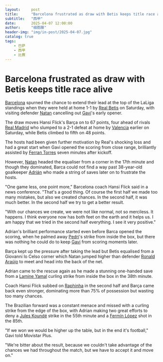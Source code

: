 ```yaml
---
layout:     post
title:      "Barcelona frustrated as draw with Betis keeps title race alive"
subtitle:   "西甲"
date:       2025-04-07 12:00:00
author:     "细胞膜"
header-img: "img/in-post/2025-04-07.jpg"
catalog: true
tags:
    - 巴萨
    - 西甲
    - 比赛
---
```


# Barcelona frustrated as draw with Betis keeps title race alive

[Barcelona](http://www.espn.com/soccer/team/_/id/83) spurned the chance to extend their lead at the top of the LaLiga standings when they were held at home 1-1 by [Real Betis](http://www.espn.com/soccer/team/_/id/244) on Saturday, with visiting defender [Natan](http://www.espn.com/soccer/player/_/id/301526/Natan) cancelling out [Gavi](http://www.espn.com/soccer/player/_/id/323702/Gavi)'s early opener.

The draw moves Hansi Flick's Barça on to 67 points, four ahead of rivals [Real Madrid](http://www.espn.com/soccer/team/_/id/86) who slumped to a 2-1 defeat at home by [Valencia](http://www.espn.com/soccer/team/_/id/94) earlier on Saturday, while Betis climbed to fifth on 48 points.

The hosts had been given further motivation by Real's shocking loss and had a great start when Gavi opened the scoring from close range, brilliantly assisted by [Ferran Torres](http://www.espn.com/soccer/player/_/id/265869/Ferran-Torres) seven minutes after kickoff.

However, [Natan](http://espn.com/soccer/player/_/id/301526/natan) headed the equaliser from a corner in the 17th minute and though they dominated, Barca could not find a way past 38-year-old goalkeeper [Adrián](http://espn.com/soccer/player/_/id/134230/adrian) who made a string of saves later on to frustrate the hosts.

"One game less, one point more," Barcelona coach Hansi Flick said in a news conference. "That's a good thing. Of course the first half we made too many mistakes, but also we created chances. In the second half, it was much better. In the second half we try to get a better result.

"With our chances we create, we were not like normal, not so merciless. It happens. I think everyone now has both feet on the earth and it helps us. I am happy that we tried in the second half everything. I see it very positive."

Adrian's brilliant performance started even before Barca opened the scoring, when he palmed away [Pedri](http://espn.com/soccer/player/_/id/250465/pedri)'s strike from inside the box, but there was nothing he could do to keep [Gavi](http://espn.com/soccer/player/_/id/323702/gavi) from scoring moments later.

Barça kept up the pressure after taking the lead but Betis equalised from a Giovanni lo Celso corner which Natan jumped higher than defender [Ronald Araújo](http://espn.com/soccer/player/_/id/270821/ronald-araujo) to meet and head into the back of the net.

Adrian came to the rescue again as he made a stunning one-handed save from a [Lamine Yamal](http://espn.com/soccer/player/_/id/362150/lamine-yamal) curling strike from inside the box in the 38th minute.

Coach Hansi Flick subbed on [Raphinha](http://espn.com/soccer/player/_/id/231050/raphinha) in the second half and Barça came back even stronger, dominating more than 75% of possession but wasting too many chances.

The Brazilian forward was a constant menace and missed with a curling strike from the edge of the box, with Adrian making two great efforts to deny a [Jules Koundé](http://espn.com/soccer/player/_/id/231692/jules-kounde) strike in the 55th minute and a [Fermín López](http://espn.com/soccer/player/_/id/354334/fermin-lopez) shot in the 85th.

"If we won we would be higher up the table, but in the end it's football," Gavi told Movistar Plus.

"We're bitter about the result, because we couldn't take advantage of the chances we had throughout the match, but we have to accept it and move on."